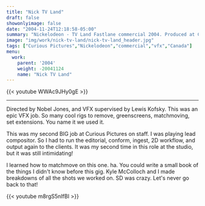 ```yaml
---
title: "Nick TV Land"
draft: false
showonlyimage: false
date: "2004-11-24T12:18:58-05:00"
summary: "Nickelodeon - TV Land Fastlane commercial 2004. Produced at Curious Pictures."
image: "img/work/nick-tv-land/nick-tv-land_header.jpg"
tags: ["Curious Pictures","Nickelodeon","commercial","vfx","Canada"]
menu:
  work:
    parent: '2004'
    weight: -20041124
    name: "Nick TV Land"
---
```


{{< youtube WWAc9JHy0gE >}}

---

Directed by Nobel Jones, and VFX supervised by Lewis Kofsky. This was an epic VFX job. So many cool rigs to remove, greenscreens, matchmoving, set extensions. You name it we used it.

This was my second BIG job at Curious Pictures on staff. I was playing lead compositor. So I had to run the editorial, conform, ingest, 2D workflow, and output again to the clients. It was my second time in this role at the studio, but it was still intimidating!

I learned how to matchmove on this one. ha. You could write a small book of the things I didn't know before this gig. Kyle McColloch and I made breakdowns of all the shots we worked on. SD was crazy. Let's never go back to that!

{{< youtube m8rgS5nIfBI >}}
